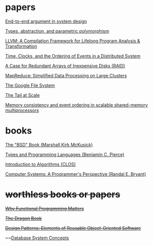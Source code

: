 # papers
[End-to-end argument in system design](https://web.mit.edu/Saltzer/www/publications/endtoend/endtoend.pdf)

[Types, abstraction, and parametric polymorphism](http://www.cse.chalmers.se/edu/year/2010/course/DAT140_Types/Reynolds_typesabpara.pdf)

[LLVM: A Compilation Framework for Lifelong Program Analysis & Transformation](http://llvm.org/pubs/2004-01-30-CGO-LLVM.pdf)

[Time, Clocks, and the Ordering of Events in a Distributed System](https://www.cs.cmu.edu/~15712/papers//lamport78.pdf)

[A Case for Redundant Arrays of Inexpensive Disks (RAID)](https://web.eecs.umich.edu/~pmchen/papers/chen94_1.pdf)

[MapReduce: Simplified Data Processing on Large Clusters](https://static.googleusercontent.com/media/research.google.com/en//archive/mapreduce-osdi04.pdf)

[The Google File System](https://static.googleusercontent.com/media/research.google.com/en//archive/gfs-sosp2003.pdf)

[The Tail at Scale](https://cseweb.ucsd.edu/~gmporter/classes/fa17/cse124/post/schedule/p74-dean.pdf)

[Memory consistency and event ordering in scalable shared-memory multiprocessors](http://citeseerx.ist.psu.edu/viewdoc/download?doi=10.1.1.17.8112&rep=rep1&type=pdf)

# books

[The "BSD" Book (Marshall Kirk McKusick)](https://www.amazon.com/Design-Implementation-FreeBSD-Operating-System/dp/0321968972/ref=sr_1_1?s=books&ie=UTF8&qid=1547685441&sr=1-1&keywords=design+and+implementation+of+freebsd)

[Types and Programming Languages (Benjamin C. Pierce)](https://www.amazon.com/Types-Programming-Languages-MIT-Press/dp/0262162091/ref=sr_1_6?s=books&ie=UTF8&qid=1547685486&sr=1-6&keywords=programming+language)

[Introduction to Algorithms (CLOS)](https://www.amazon.com/Introduction-Algorithms-3rd-MIT-Press/dp/0262033844/ref=sr_1_3?s=books&ie=UTF8&qid=1547685599&sr=1-3&keywords=algorithm)

[Computer Systems: A Programmer's Perspective (Randal E. Bryant)](https://www.amazon.com/Computer-Systems-Programmers-Perspective-2nd/dp/0136108040/ref=sr_1_4?s=books&ie=UTF8&qid=1547685711&sr=1-4&keywords=Computer+Systems%3A+A+Programmer%27s+Perspective)

# ~~worthless books or papers~~

~~[Why Functional Programming Matters](https://www.cs.kent.ac.uk/people/staff/dat/miranda/whyfp90.pdf)~~

~~[The Dragon Book](https://www.amazon.com/Compilers-Principles-Techniques-Alfred-Aho-ebook/dp/B009TGD06W)~~

~~[Design Patterns: Elements of Reusable Object-Oriented Software](https://www.amazon.com/Design-Patterns-Object-Oriented-Addison-Wesley-Professional-ebook/dp/B000SEIBB8)~~

~~[Database System Concepts](https://www.amazon.com/Database-Concepts-Abraham-Silberschatz-Professor/dp/0073523321/ref=sr_1_6?s=books&ie=UTF8&qid=1547687241&sr=1-6&keywords=database)
